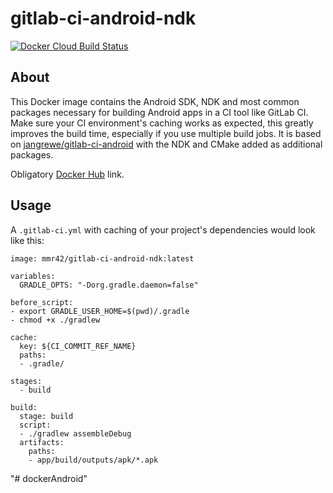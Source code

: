 # gitlab-ci-android-ndk
[![Docker Cloud Build Status](https://img.shields.io/docker/cloud/build/mmr42/gitlab-ci-android-ndk)](https://hub.docker.com/r/mmr42/gitlab-ci-android-ndk/builds)

## About
This Docker image contains the Android SDK, NDK and most common packages necessary for building Android apps in a CI tool like GitLab CI. Make sure your CI environment's caching works as expected, this greatly improves the build time, especially if you use multiple build jobs. It is based on [jangrewe/gitlab-ci-android](https://github.com/jangrewe/gitlab-ci-android) with the NDK and CMake added as additional packages.

Obligatory [Docker Hub](https://hub.docker.com/r/mmr42/gitlab-ci-android-ndk) link.

## Usage
A `.gitlab-ci.yml` with caching of your project's dependencies would look like this:

```
image: mmr42/gitlab-ci-android-ndk:latest

variables:
  GRADLE_OPTS: "-Dorg.gradle.daemon=false"

before_script:
- export GRADLE_USER_HOME=$(pwd)/.gradle
- chmod +x ./gradlew

cache:
  key: ${CI_COMMIT_REF_NAME}
  paths:
  - .gradle/

stages:
  - build

build:
  stage: build
  script:
  - ./gradlew assembleDebug
  artifacts:
    paths:
    - app/build/outputs/apk/*.apk
```
"# dockerAndroid" 
